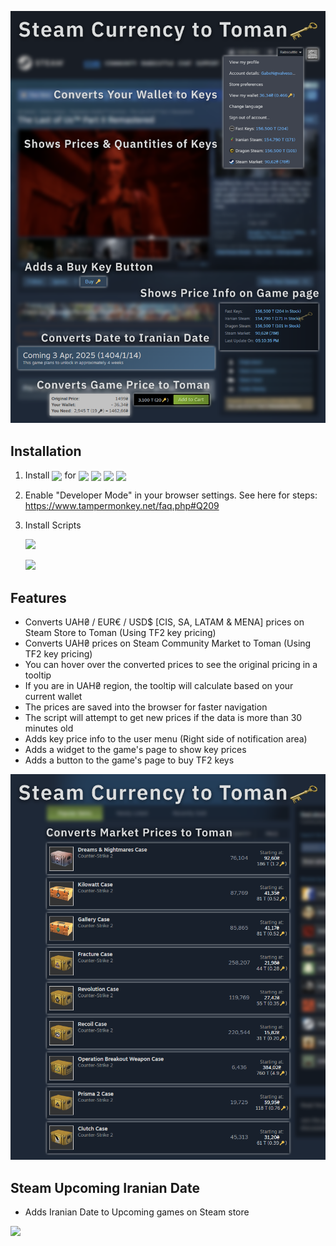 ![](https://github.com/M-Zoghi/SteamCurrencytoToman/blob/main/Images/InfoStore.png?raw=true)

## Installation
1. Install [<img src="https://img.shields.io/badge/Tampermonkey-212121?style=flat-square&logo=tampermonkey" align="center">](https://www.tampermonkey.net/) for [<img src="https://img.shields.io/badge/Chrome-f76b6b?style=flat-square&logo=googlechrome&logoColor=white" align="center">](https://chrome.google.com/webstore/detail/tampermonkey/dhdgffkkebhmkfjojejmpbldmpobfkfo)
    [<img src="https://img.shields.io/badge/Firefox-ee8424?style=flat-square&logo=firefox&logoColor=white" align="center">](https://addons.mozilla.org/en-US/firefox/addon/tampermonkey)
    [<img src="https://img.shields.io/badge/Edge-2A6FB9?style=flat-square&logo=microsoftedge&logoColor=white" align="center">](https://microsoftedge.microsoft.com/addons/detail/tampermonkey/iikmkjmpaadaobahmlepeloendndfphd)
    [<img src="https://img.shields.io/badge/Opera-fa1e4e?style=flat-square&logo=opera&logoColor=white" align="center">](https://addons.opera.com/en/extensions/details/tampermonkey-beta/)

2. Enable "Developer Mode" in your browser settings. See here for steps: https://www.tampermonkey.net/faq.php#Q209

3. Install Scripts
   
    [<img src="https://img.shields.io/badge/Install-Steam%20Currency%20to%20Toman%20%F0%9F%94%91-55682D?style=for-the-badge&logo=tampermonkey">](https://github.com/M-Zoghi/SteamCurrencytoToman/raw/main/SteamCurrencyToToman.user.js)

    [<img src="https://img.shields.io/badge/Install-Steam%20Upcoming%20Iranian%20Date%20%F0%9F%93%85-3E5C76?style=for-the-badge&logo=tampermonkey">](https://github.com/M-Zoghi/SteamCurrencytoToman/raw/main/Steam%20Upcoming%20Iranian%20Date.user.js)

## Features
- Converts UAH₴ / EUR€ / USD$ [CIS, SA, LATAM & MENA] prices on Steam Store to Toman (Using TF2 key pricing)
- Converts UAH₴ prices on Steam Community Market to Toman (Using TF2 key pricing)
- You can hover over the converted prices to see the original pricing in a tooltip
- If you are in UAH₴ region, the tooltip will calculate based on your current wallet
- The prices are saved into the browser for faster navigation
- The script will attempt to get new prices if the data is more than 30 minutes old
- Adds key price info to the user menu (Right side of notification area)
- Adds a widget to the game's page to show key prices
- Adds a button to the game's page to buy TF2 keys

![](https://github.com/M-Zoghi/SteamCurrencytoToman/blob/main/Images/InfoMarket.png?raw=true)

## Steam Upcoming Iranian Date
- Adds Iranian Date to Upcoming games on Steam store

![](https://github.com/M-Zoghi/SteamCurrencytoToman/blob/main/Images/UpcomingIranianDate.png?raw=true)

